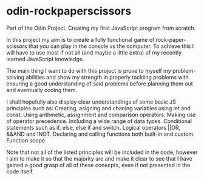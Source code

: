# odin-rockpaperscissors
Part of the Odin Project. Creating my first JavaScript program from scratch.

In this project my aim is to create a fully functional game of rock-paper-scissors that you can play in the console vs the computer.
To achieve this I will have to use most if not all (and maybe a little extra) of my recently learned JavaScript knowledge.

The main thing I want to do with this project is prove to myself my problem-solving abilities and show my strength in properly tackling problems with ensuring a good understanding of said problems before planning them out and eventually coding them.

I shall hopefully also display clear understandings of some basic JS principles such as:
Creating, asigning and chaning variables using let and const.
Using arithmetic, assignment and comparison operators.
Making use of operator precedence.
Including a wide range of data types.
Conditional statements such as if, else, else if and switch.
Logical operators ||OR, &&AND and !NOT.
Declaring and calling functions both built-in and custom.
Function scope.


Note that not all of the listed principles will be included in the code, however I aim to make it so that the majority are and make it clear to see that I have gained a good grasp of all of these conecpts, even if not presented in the code itself.
